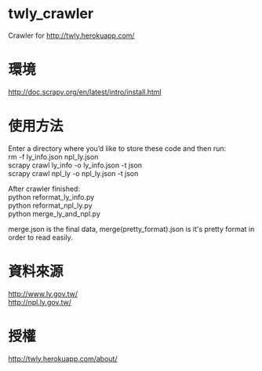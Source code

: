 twly_crawler
==========

Crawler for http://twly.herokuapp.com/

環境
======
http://doc.scrapy.org/en/latest/intro/install.html      

使用方法
======
Enter a directory where you’d like to store these code and then run:        
rm -f ly_info.json npl_ly.json     
scrapy crawl ly_info -o ly_info.json -t json        
scrapy crawl npl_ly -o npl_ly.json -t json        
        
After crawler finished:        
python reformat_ly_info.py      
python reformat_npl_ly.py      
python merge_ly_and_npl.py      
        
merge.json is the final data, merge(pretty_format).json is it's pretty format in order to read easily.

資料來源
======
http://www.ly.gov.tw/       
http://npl.ly.gov.tw/

授權
======
http://twly.herokuapp.com/about/
